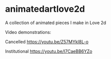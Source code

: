 # animatedartlove2d
A collection of animated pieces I make in Love 2d

Video demonstrations:

Cancelled https://youtu.be/Z57MYkI8L-o

Institutional https://youtu.be/I7CaeBB6YZo
